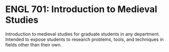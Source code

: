 # ENGL 701: Introduction to Medieval Studies

Introduction to medieval studies for graduate students in any department. Intended to expose students to research problems, tools, and techniques in fields other than their own.